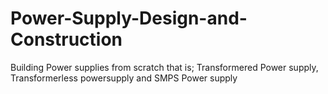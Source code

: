 # Power-Supply-Design-and-Construction
Building Power supplies from scratch that is; Transformered Power supply, Transformerless powersupply and SMPS Power supply


